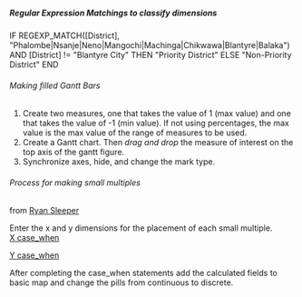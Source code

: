 ##### Regular Expression Matchings to classify dimensions

IF REGEXP_MATCH([District], "Phalombe|Nsanje|Neno|Mangochi|Machinga|Chikwawa|Blantyre|Balaka") AND [District] != "Blantyre City" THEN "Priority District"
ELSE "Non-Priority District"
END


###### Making filled Gantt Bars
1. Create two measures, one that takes the value of 1 (max value) and one that takes the value of -1 (min value). If not using percentages, the max value is the max value of the range of measures to be used.
2. Create a Gantt chart. Then _drag and drop_ the measure of interest on the top axis of the gantt figure.
3. Synchronize axes, hide, and change the mark type.

###### Process for making small multiples
from [Ryan Sleeper](https://www.ryansleeper.com/how-to-make-trellis-tile-small-multiple-maps-in-tableau/)

Enter the x and y dimensions for the placement of each small multiple.  
[X case_when](https://user-images.githubusercontent.com/5873344/49155819-e3537780-f2e9-11e8-977c-39918c2947a2.png)

[Y case_when](https://user-images.githubusercontent.com/5873344/49155834-e8b0c200-f2e9-11e8-9dab-85971165bfa0.png)

After completing the case_when statements add the calculated fields to basic map and change the pills from continuous to discrete.

